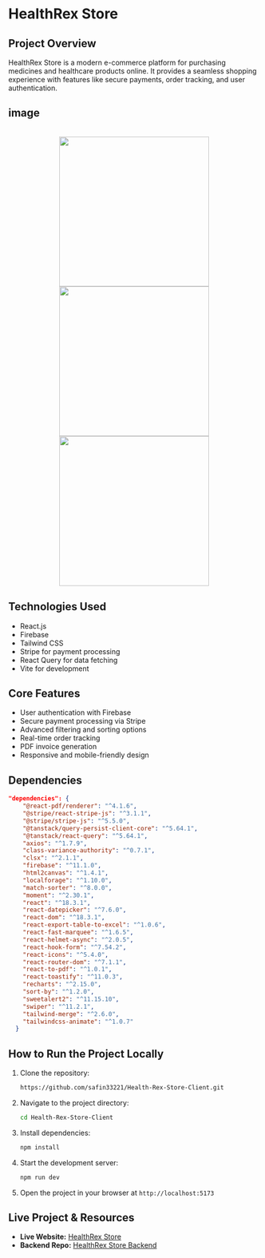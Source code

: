 # HealthRex Store

## Project Overview

HealthRex Store is a modern e-commerce platform for purchasing medicines and healthcare products online. It provides a seamless shopping experience with features like secure payments, order tracking, and user authentication.

## image
<br clear="both">

<div align="center">
  <img height="300" src="https://i.ibb.co.com/Kx7TxXD4/healthrexstore-web-app-2.png"  />
  <img height="300" src="https://i.ibb.co.com/201w1QXs/healthrexstore-web-app-4.png"  />
  <img height="300" src="https://i.ibb.co.com/3mN5dzm0/healthrexstore-web-app-sign-Up.png"  />
</div>

###


## Technologies Used

- React.js
- Firebase
- Tailwind CSS
- Stripe for payment processing
- React Query for data fetching
- Vite for development

## Core Features

- User authentication with Firebase
- Secure payment processing via Stripe
- Advanced filtering and sorting options
- Real-time order tracking
- PDF invoice generation
- Responsive and mobile-friendly design

## Dependencies

```json
"dependencies": {
    "@react-pdf/renderer": "^4.1.6",
    "@stripe/react-stripe-js": "^3.1.1",
    "@stripe/stripe-js": "^5.5.0",
    "@tanstack/query-persist-client-core": "^5.64.1",
    "@tanstack/react-query": "^5.64.1",
    "axios": "^1.7.9",
    "class-variance-authority": "^0.7.1",
    "clsx": "^2.1.1",
    "firebase": "^11.1.0",
    "html2canvas": "^1.4.1",
    "localforage": "^1.10.0",
    "match-sorter": "^8.0.0",
    "moment": "^2.30.1",
    "react": "^18.3.1",
    "react-datepicker": "^7.6.0",
    "react-dom": "^18.3.1",
    "react-export-table-to-excel": "^1.0.6",
    "react-fast-marquee": "^1.6.5",
    "react-helmet-async": "^2.0.5",
    "react-hook-form": "^7.54.2",
    "react-icons": "^5.4.0",
    "react-router-dom": "^7.1.1",
    "react-to-pdf": "^1.0.1",
    "react-toastify": "^11.0.3",
    "recharts": "^2.15.0",
    "sort-by": "^1.2.0",
    "sweetalert2": "^11.15.10",
    "swiper": "^11.2.1",
    "tailwind-merge": "^2.6.0",
    "tailwindcss-animate": "^1.0.7"
  }
```

## How to Run the Project Locally

1. Clone the repository:
   ```sh
   https://github.com/safin33221/Health-Rex-Store-Client.git
   ```
2. Navigate to the project directory:
   ```sh
   cd Health-Rex-Store-Client
   ```
3. Install dependencies:
   ```sh
   npm install
   ```
4. Start the development server:
   ```sh
   npm run dev
   ```
5. Open the project in your browser at `http://localhost:5173`

## Live Project & Resources

- **Live Website:** [HealthRex Store](https://healthrexstore.web.app)
- **Backend Repo:** [HealthRex Store Backend](https://github.com/safin33221/Health_Rex-Store-Server-side)


